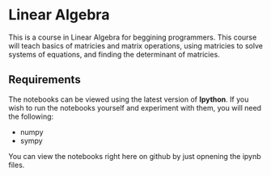 # Linear Algebra
This is a course in Linear Algebra for beggining programmers. 
This course will teach basics of matricies and matrix operations, 
using matricies to solve systems of equations, and finding the determinant of matricies.

## Requirements

The notebooks can be viewed using the latest version of **Ipython**. If you wish to run the notebooks yourself and experiment with them, you will need the following:

* numpy
* sympy




You can view the notebooks right here on github by just opnening the ipynb files.

